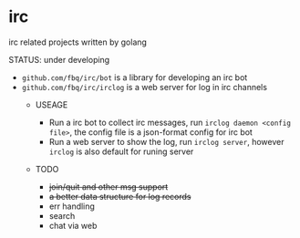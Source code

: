 irc
======

irc related projects written by golang

STATUS: under developing

* `github.com/fbq/irc/bot` is a library for developing an irc bot
* `github.com/fbq/irc/irclog` is a web server for log in irc channels
    * USEAGE
        * Run a irc bot to collect irc messages, run `irclog daemon <config file>`,
          the config file is a json-format config for irc bot
        * Run a web server to show the log, run `irclog server`, however `irclog` is also default for runing server

    * TODO
        * <del>join/quit and other msg support</del>
        * <del>a better data structure for log records</del>
        * err handling
        * search
        * chat via web
